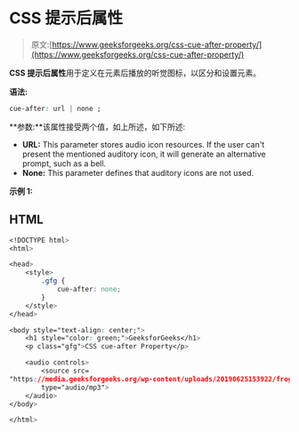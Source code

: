 # CSS 提示后属性

> 原文:[https://www.geeksforgeeks.org/css-cue-after-property/](https://www.geeksforgeeks.org/css-cue-after-property/)

**CSS 提示后属性**用于定义在元素后播放的听觉图标，以区分和设置元素。

**语法:**

```css
cue-after: url | none ;

```

**参数:**该属性接受两个值，如上所述，如下所述:

*   **URL:** This parameter stores audio icon resources. If the user can't present the mentioned auditory icon, it will generate an alternative prompt, such as a bell.
*   **None:** This parameter defines that auditory icons are not used.

**示例 1:**

## HTML

```css
<!DOCTYPE html>
<html>

<head>
    <style>
        .gfg {
            cue-after: none;
        }
    </style>
</head>

<body style="text-align: center;">
    <h1 style="color: green;">GeeksforGeeks</h1>
    <p class="gfg">CSS cue-after Property</p>

    <audio controls>
        <source src=
"https://media.geeksforgeeks.org/wp-content/uploads/20190625153922/frog.mp3"
        type="audio/mp3">
    </audio>
</body>

</html>
```